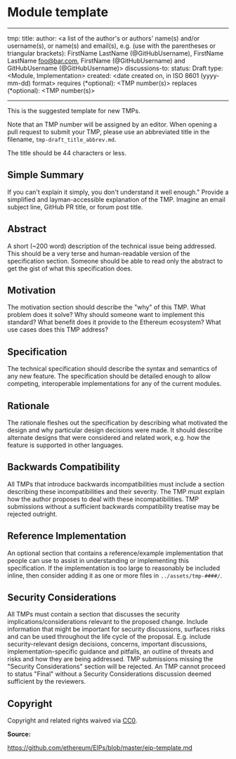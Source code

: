 # Module template

---

tmp: <to be assigned>
title: <TMP title>
author: <a list of the author's or authors' name(s) and/or username(s), or name(s) and email(s), e.g. (use with the parentheses or triangular brackets): FirstName LastName (@GitHubUsername), FirstName LastName <foo@bar.com>, FirstName (@GitHubUsername) and GitHubUsername (@GitHubUsername)>
discussions-to: <URL>
status: Draft
type: <Module, Implementation>
created: <date created on, in ISO 8601 (yyyy-mm-dd) format>
requires (*optional): <TMP number(s)>
replaces (*optional): <TMP number(s)>

---

This is the suggested template for new TMPs.

Note that an TMP number will be assigned by an editor. When opening a pull request to submit your TMP, please use an abbreviated title in the filename, `tmp-draft_title_abbrev.md`.

The title should be 44 characters or less.

## Simple Summary

If you can't explain it simply, you don't understand it well enough." Provide a simplified and layman-accessible explanation of the TMP. Imagine an email subject line, GitHub PR title, or forum post title.

## Abstract

A short (~200 word) description of the technical issue being addressed. This should be a very terse and human-readable version of the specification section. Someone should be able to read only the abstract to get the gist of what this specification does.

## Motivation

The motivation section should describe the "why" of this TMP. What problem does it solve? Why should someone want to implement this standard? What benefit does it provide to the Ethereum ecosystem? What use cases does this TMP address?

## Specification

The technical specification should describe the syntax and semantics of any new feature. The specification should be detailed enough to allow competing, interoperable implementations for any of the current modules.

## Rationale

The rationale fleshes out the specification by describing what motivated the design and why particular design decisions were made. It should describe alternate designs that were considered and related work, e.g. how the feature is supported in other languages.

## Backwards Compatibility

All TMPs that introduce backwards incompatibilities must include a section describing these incompatibilities and their severity. The TMP must explain how the author proposes to deal with these incompatibilities. TMP submissions without a sufficient backwards compatibility treatise may be rejected outright.

## Reference Implementation

An optional section that contains a reference/example implementation that people can use to assist in understanding or implementing this specification. If the implementation is too large to reasonably be included inline, then consider adding it as one or more files in `../assets/tmp-####/`.

## Security Considerations

All TMPs must contain a section that discusses the security implications/considerations relevant to the proposed change. Include information that might be important for security discussions, surfaces risks and can be used throughout the life cycle of the proposal. E.g. include security-relevant design decisions, concerns, important discussions, implementation-specific guidance and pitfalls, an outline of threats and risks and how they are being addressed. TMP submissions missing the "Security Considerations" section will be rejected. An TMP cannot proceed to status "Final" without a Security Considerations discussion deemed sufficient by the reviewers.

## Copyright

Copyright and related rights waived via [CC0](https://creativecommons.org/publicdomain/zero/1.0/).

**Source:**

https://github.com/ethereum/EIPs/blob/master/eip-template.md
